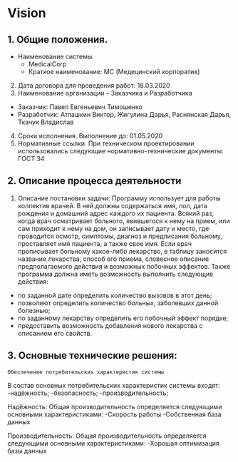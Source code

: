 # Vision
## 1.	Общие положения.
  *	Наименование системы.
     *	MedicalCorp
     *	Краткое наименование: MC (Медецинский корпоратив)
 2.	Дата договора для проведения работ: 18.03.2020
 3.	Наименование организации – Заказчика и Разработчика
   - Заказчик: Павел Евгеньевич Тимошенко
   - Разработчик: Атлашкин Виктор, Жигулина Дарья, Раснянская Дарья, Ткачук Владислав
 4.	Сроки исполнения.
Выполнение до: 01.05.2020
 5.	Нормативные ссылки.
При техническом проектировании использовались следующие нормативно-технические документы:
ГОСТ 34

## 2.	 Описание процесса деятельности
 1.	Описание постановки задачи: 
Программу использует для работы коллектив врачей. В ней должны содержаться имя, пол, дата рождения и домашний адрес каждого их пациента. Всякий раз, когда врач осматривает больного, явившегося к нему на прием, или сам приходит к нему на дом, он записывает дату и место, где проводится осмотр, симптомы, диагноз и предписания больному, проставляет имя пациента, а также свое имя. Если врач прописывает больному какое-либо лекарство, в таблицу заносится название лекарства, способ его приема, словесное описание предполагаемого действия и возможных побочных эффектов. Также программа должна иметь возможность выполнить следующие действия:
   -   по заданной дате определить количество вызовов в этот день;
   -   позволяют определить количество больных, заболевших данной болезнью;
   -  по заданному лекарству определить его побочный эффект порядке;
   - предоставить возможность добавления нового лекарства с описанием его свойств.
## 3.	Основные технические решения:
 	Обеспечение потребительских характеристик системы
В состав основных потребительских характеристик системы входят: 
-надёжность;
-безопасность;
-производительность;

Надёжность:
Общая производительность определяется следующими основными характеристиками:
-Скорость работы
-Собственная база данных 

Производительность:
Общая производительность определяется следующими основными характеристиками:
-Хорошая оптимизация базы данных

